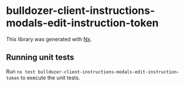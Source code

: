 # bulldozer-client-instructions-modals-edit-instruction-token

This library was generated with [Nx](https://nx.dev).

## Running unit tests

Run `nx test bulldozer-client-instructions-modals-edit-instruction-token` to execute the unit tests.
